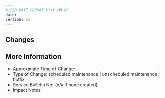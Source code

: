 ```yaml
---
# ISO DATE FORMAT YYYY-MM-DD
date: 
version: v1
---
```


## <Date>

<!-- Enter Summary Here -->

## Changes

<!-- List of Changes Here -->

## More Information
- Approximate Time of Change:
- Type of Change: scheduled maintenance | unscheduled maintenance | hotfix
- Service Bulletin No: (n/a if none created)
- Impact Notes:
 
